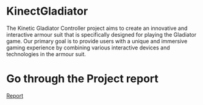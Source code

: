 # KinectGladiator
 The Kinetic Gladiator Controller project aims to create an innovative and interactive armour suit that is specifically designed for playing the Gladiator game. Our primary goal is to provide users with a unique and immersive gaming experience by combining various interactive devices and technologies in the armour suit.

# Go through the Project report 
[Report](https://github.com/shubham-attri/KinectGladiator/blob/main/ReadMe/g13_midsem_compressed.pdf)
